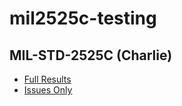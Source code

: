 # mil2525c-testing

## MIL-STD-2525C (Charlie)

* [Full Results](./Mil2525C-Test-Results.md)
* [Issues Only](./Mil252C-Test-Results-Issues-Only.md)
